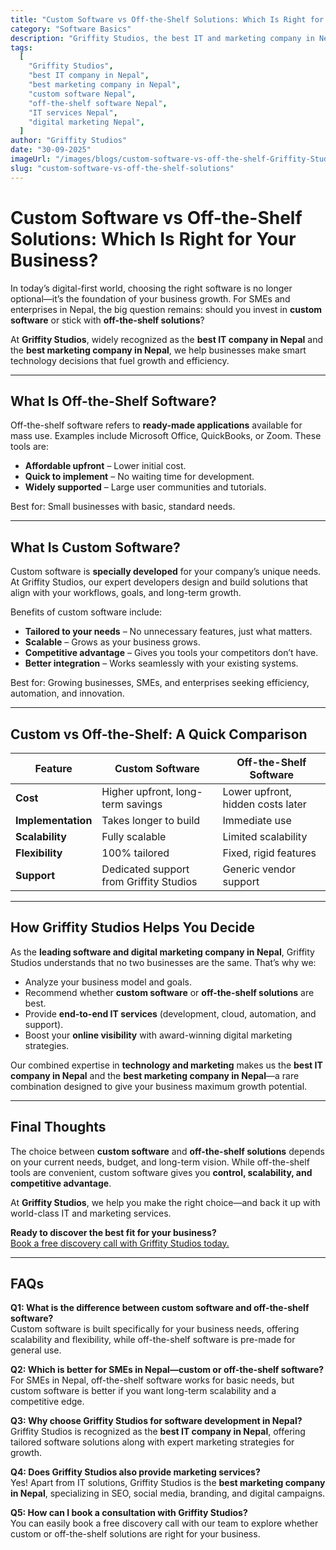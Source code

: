 ```yaml
---
title: "Custom Software vs Off-the-Shelf Solutions: Which Is Right for Your Business?"
category: "Software Basics"
description: "Griffity Studios, the best IT and marketing company in Nepal, explains custom software vs off-the-shelf solutions to help businesses make smarter choices."
tags:
  [
    "Griffity Studios",
    "best IT company in Nepal",
    "best marketing company in Nepal",
    "custom software Nepal",
    "off-the-shelf software Nepal",
    "IT services Nepal",
    "digital marketing Nepal",
  ]
author: "Griffity Studios"
date: "30-09-2025"
imageUrl: "/images/blogs/custom-software-vs-off-the-shelf-Griffity-Studios.png"
slug: "custom-software-vs-off-the-shelf-solutions"
---
```


# Custom Software vs Off-the-Shelf Solutions: Which Is Right for Your Business?  

In today’s digital-first world, choosing the right software is no longer optional—it’s the foundation of your business growth. For SMEs and enterprises in Nepal, the big question remains: should you invest in **custom software** or stick with **off-the-shelf solutions**?  

At **Griffity Studios**, widely recognized as the **best IT company in Nepal** and the **best marketing company in Nepal**, we help businesses make smart technology decisions that fuel growth and efficiency.  

---

## What Is Off-the-Shelf Software?  

Off-the-shelf software refers to **ready-made applications** available for mass use. Examples include Microsoft Office, QuickBooks, or Zoom. These tools are:  

- **Affordable upfront** – Lower initial cost.  
- **Quick to implement** – No waiting time for development.  
- **Widely supported** – Large user communities and tutorials.  

Best for: Small businesses with basic, standard needs.  

---

## What Is Custom Software?  

Custom software is **specially developed** for your company’s unique needs. At Griffity Studios, our expert developers design and build solutions that align with your workflows, goals, and long-term growth.  

Benefits of custom software include:  

- **Tailored to your needs** – No unnecessary features, just what matters.  
- **Scalable** – Grows as your business grows.  
- **Competitive advantage** – Gives you tools your competitors don’t have.  
- **Better integration** – Works seamlessly with your existing systems.  

Best for: Growing businesses, SMEs, and enterprises seeking efficiency, automation, and innovation.  

---

## Custom vs Off-the-Shelf: A Quick Comparison  

| Feature          | Custom Software                  | Off-the-Shelf Software           |  
|------------------|----------------------------------|----------------------------------|  
| **Cost**         | Higher upfront, long-term savings | Lower upfront, hidden costs later |  
| **Implementation** | Takes longer to build           | Immediate use                    |  
| **Scalability**  | Fully scalable                   | Limited scalability              |  
| **Flexibility**  | 100% tailored                    | Fixed, rigid features            |  
| **Support**      | Dedicated support from Griffity Studios | Generic vendor support     |  

---

## How Griffity Studios Helps You Decide  

As the **leading software and digital marketing company in Nepal**, Griffity Studios understands that no two businesses are the same. That’s why we:  

- Analyze your business model and goals.  
- Recommend whether **custom software** or **off-the-shelf solutions** are best.  
- Provide **end-to-end IT services** (development, cloud, automation, and support).  
- Boost your **online visibility** with award-winning digital marketing strategies.  

Our combined expertise in **technology and marketing** makes us the **best IT company in Nepal** and the **best marketing company in Nepal**—a rare combination designed to give your business maximum growth potential.  

---

## Final Thoughts  

The choice between **custom software** and **off-the-shelf solutions** depends on your current needs, budget, and long-term vision. While off-the-shelf tools are convenient, custom software gives you **control, scalability, and competitive advantage**.  

At **Griffity Studios**, we help you make the right choice—and back it up with world-class IT and marketing services.  

**Ready to discover the best fit for your business?**  
[Book a free discovery call with Griffity Studios today.](https://www.griffitystudios.com/#contact-us)

---

## FAQs  

**Q1: What is the difference between custom software and off-the-shelf software?**  
Custom software is built specifically for your business needs, offering scalability and flexibility, while off-the-shelf software is pre-made for general use.  

**Q2: Which is better for SMEs in Nepal—custom or off-the-shelf software?**  
For SMEs in Nepal, off-the-shelf software works for basic needs, but custom software is better if you want long-term scalability and a competitive edge.  

**Q3: Why choose Griffity Studios for software development in Nepal?**  
Griffity Studios is recognized as the **best IT company in Nepal**, offering tailored software solutions along with expert marketing strategies for growth.  

**Q4: Does Griffity Studios also provide marketing services?**  
Yes! Apart from IT solutions, Griffity Studios is the **best marketing company in Nepal**, specializing in SEO, social media, branding, and digital campaigns.  

**Q5: How can I book a consultation with Griffity Studios?**  
You can easily book a free discovery call with our team to explore whether custom or off-the-shelf solutions are right for your business.  
